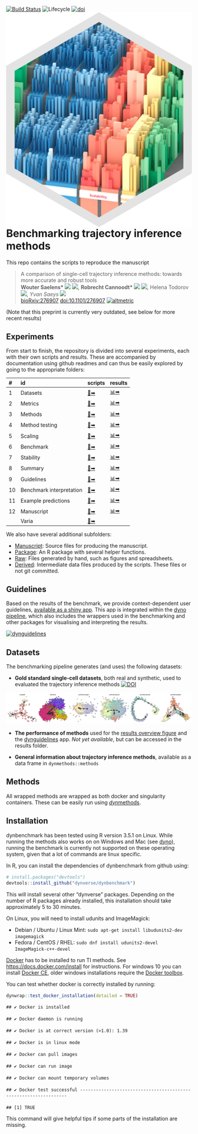 
<!-- README.md is generated from README.Rmd. Please edit that file -->

[![Build
Status](https://api.travis-ci.org/dynverse/dynbenchmark.svg)](https://travis-ci.org/dynverse/dynbenchmark)
![Lifecycle](https://img.shields.io/badge/lifecycle-experimental-orange.svg)
<a href = "package/man/figures/logo.svg"><img src="package/man/figures/logo.png" align="right" /></a>
[![doi](https://zenodo.org/badge/doi/10.1101/276907.svg)](https://doi.org/10.1101/276907)

# Benchmarking trajectory inference methods

This repo contains the scripts to reproduce the manuscript

> A comparison of single-cell trajectory inference methods: towards more
> accurate and robust tools  
> <strong> Wouter Saelens\* </strong>
> <a href='https://orcid.org/0000-0002-7114-6248'><img src='https://github.com/dynverse/dynmethods/raw/master/man/figures/orcid_logo.svg?sanitize=true' height='16'></a>
> <a href='https://github.com/zouter'><img src='https://github.com/dynverse/dynmethods/raw/master/man/figures/github_logo.png' height='16'></a>,
> <strong> Robrecht Cannoodt\* </strong>
> <a href='https://orcid.org/0000-0003-3641-729X'><img src='https://github.com/dynverse/dynmethods/raw/master/man/figures/orcid_logo.svg?sanitize=true' height='16'></a>
> <a href='https://github.com/rcannood'><img src='https://github.com/dynverse/dynmethods/raw/master/man/figures/github_logo.png' height='16'></a>,
> Helena Todorov
> <a href='https://github.com/Helena-todd'><img src='https://github.com/dynverse/dynmethods/raw/master/man/figures/github_logo.png' height='16'></a>,
> <em> Yvan Saeys </em>
> <a href='https://github.com/saeyslab'><img src='https://github.com/dynverse/dynmethods/raw/master/man/figures/github_logo.png' height='16'></a>  
> [bioRxiv:276907](https://www.biorxiv.org/content/early/2018/03/05/276907)
> [doi:10.1101/276907](https://doi.org/10.1101/276907)
> [![altmetric](https://badges.altmetric.com/?size=100&score=99&types=btttttwg&style=bar)](https://altmetric.com/details/33972849)

(Note that this preprint is currently very outdated, see below for more
recent results)

## Experiments

From start to finish, the repository is divided into several
experiments, each with their own scripts and results. These are
accompanied by documentation using github readmes and can thus be easily
explored by going to the appropriate
folders:

| \# | id                       | scripts                                   | results                                                                                        |
| :- | :----------------------- | :---------------------------------------- | :--------------------------------------------------------------------------------------------- |
| 1  | Datasets                 | [📄➡](scripts/01-datasets)                 | [📊➡](https://github.com/dynverse/dynbenchmark_results/tree/master/01-datasets)                 |
| 2  | Metrics                  | [📄➡](scripts/02-metrics)                  | [📊➡](https://github.com/dynverse/dynbenchmark_results/tree/master/02-metrics)                  |
| 3  | Methods                  | [📄➡](scripts/03-methods)                  | [📊➡](https://github.com/dynverse/dynbenchmark_results/tree/master/03-methods)                  |
| 4  | Method testing           | [📄➡](scripts/04-method_testing)           | [📊➡](https://github.com/dynverse/dynbenchmark_results/tree/master/04-method_testing)           |
| 5  | Scaling                  | [📄➡](scripts/05-scaling)                  | [📊➡](https://github.com/dynverse/dynbenchmark_results/tree/master/05-scaling)                  |
| 6  | Benchmark                | [📄➡](scripts/06-benchmark)                | [📊➡](https://github.com/dynverse/dynbenchmark_results/tree/master/06-benchmark)                |
| 7  | Stability                | [📄➡](scripts/07-stability)                | [📊➡](https://github.com/dynverse/dynbenchmark_results/tree/master/07-stability)                |
| 8  | Summary                  | [📄➡](scripts/08-summary)                  | [📊➡](https://github.com/dynverse/dynbenchmark_results/tree/master/08-summary)                  |
| 9  | Guidelines               | [📄➡](scripts/09-guidelines)               | [📊➡](https://github.com/dynverse/dynbenchmark_results/tree/master/09-guidelines)               |
| 10 | Benchmark interpretation | [📄➡](scripts/10-benchmark_interpretation) | [📊➡](https://github.com/dynverse/dynbenchmark_results/tree/master/10-benchmark_interpretation) |
| 11 | Example predictions      | [📄➡](scripts/11-example_predictions)      | [📊➡](https://github.com/dynverse/dynbenchmark_results/tree/master/11-example_predictions)      |
| 12 | Manuscript               | [📄➡](scripts/12-manuscript)               | [📊➡](https://github.com/dynverse/dynbenchmark_results/tree/master/12-manuscript)               |
|    | Varia                    | [📄➡](scripts/varia)                       |                                                                                                |

We also have several additional subfolders:

  - [Manuscript](manuscript): Source files for producing the manuscript.
  - [Package](package): An R package with several helper functions.
  - [Raw](raw): Files generated by hand, such as figures and
    spreadsheets.
  - [Derived](derived): Intermediate data files produced by the scripts.
    These files or not git committed.

## Guidelines

Based on the results of the benchmark, we provide context-dependent user
guidelines, [available as a shiny
app](https://github.com/dynverse/dynguidelines). This app is integrated
within the [dyno pipeline](https://github.com/dynverse/dyno), which also
includes the wrappers used in the benchmarking and other packages for
visualising and interpreting the
results.

[![dynguidelines](https://github.com/dynverse/dynguidelines/raw/master/man/figures/demo.gif)](https://github.com/dynverse/dynguidelines)

## Datasets

The benchmarking pipeline generates (and uses) the following datasets:

  - **Gold standard single-cell datasets**, both real and synthetic,
    used to evaluated the trajectory inference methods
    [![DOI](https://zenodo.org/badge/DOI/10.5281/zenodo.1211533.svg)](https://doi.org/10.5281/zenodo.1211533)

![datasets](package/man/figures/datasets.png)

  - **The performance of methods** used for the [results overview
    figure](NA) and the
    [dynguidelines](https://www.github.com/dynverse/dynguidelines) app.
    *Not yet available*, but can be accessed in the results folder.

  - **General information about trajectory inference methods**,
    available as a data frame in `dynmethods::methods`

## Methods

All wrapped methods are wrapped as both docker and singularity
containers. These can be easily run using
[*dyn*methods](https://github.com/dynverse/dynmethods).

## Installation

dynbenchmark has been tested using R version 3.5.1 on Linux. While
running the methods also works on on Windows and Mac (see
[dyno](https://github.com/dynverse/dyno)), running the benchmark is
currently not supported on these operating system, given that a lot of
commands are linux specific.

In R, you can install the dependencies of dynbenchmark from github
using:

``` r
# install.packages("devtools")
devtools::install_github("dynverse/dynbenchmark")
```

This will install several other “dynverse” packages. Depending on the
number of R packages already installed, this installation should take
approximately 5 to 30 minutes.

On Linux, you will need to install udunits and ImageMagick:

  - Debian / Ubuntu / Linux Mint: `sudo apt-get install libudunits2-dev
    imagemagick`
  - Fedora / CentOS / RHEL: `sudo dnf install udunits2-devel
    ImageMagick-c++-devel`

[Docker](https://docs.docker.com/install) has to be installed to run TI
methods. See <https://docs.docker.com/install> for instructions. For
windows 10 you can install [Docker
CE](https://store.docker.com/editions/community/docker-ce-desktop-windows),
older windows installations require the [Docker
toolbox](https://docs.docker.com/toolbox/overview/).

You can test whether docker is correctly installed by
    running:

``` r
dynwrap::test_docker_installation(detailed = TRUE)
```

    ## ✔ Docker is installed

    ## ✔ Docker daemon is running

    ## ✔ Docker is at correct version (>1.0): 1.39

    ## ✔ Docker is in linux mode

    ## ✔ Docker can pull images

    ## ✔ Docker can run image

    ## ✔ Docker can mount temporary volumes

    ## ✔ Docker test successful -----------------------------------------------------------------

    ## [1] TRUE

This command will give helpful tips if some parts of the installation
are missing.
